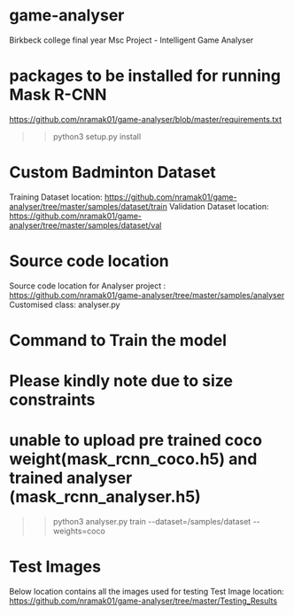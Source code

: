 # game-analyser
Birkbeck college final year Msc Project - Intelligent Game Analyser

# packages to be installed for running Mask R-CNN
https://github.com/nramak01/game-analyser/blob/master/requirements.txt

>> python3 setup.py install

# Custom Badminton Dataset
Training Dataset location: https://github.com/nramak01/game-analyser/tree/master/samples/dataset/train
Validation Dataset location: https://github.com/nramak01/game-analyser/tree/master/samples/dataset/val

# Source code location

Source code location for Analyser project : https://github.com/nramak01/game-analyser/tree/master/samples/analyser
Customised class: analyser.py

# Command to Train the model
# Please kindly note due to size constraints 
# unable to upload pre trained coco weight(mask_rcnn_coco.h5) and trained analyser (mask_rcnn_analyser.h5)
>> python3 analyser.py train --dataset=/samples/dataset --weights=coco
# Test Images
Below location contains all the images used for testing
Test Image location: https://github.com/nramak01/game-analyser/tree/master/Testing_Results
